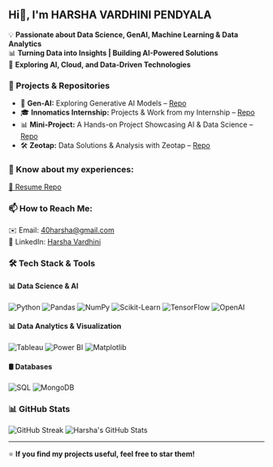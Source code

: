 ## Hi👋, I'm HARSHA VARDHINI PENDYALA  

💡 **Passionate about Data Science, GenAI, Machine Learning & Data Analytics**  
📊 **Turning Data into Insights | Building AI-Powered Solutions**  
🚀 **Exploring AI, Cloud, and Data-Driven Technologies**  


### 🔹 Projects & Repositories  
- 🤖 **Gen-AI:** Exploring Generative AI Models – [Repo](https://github.com/Harshavarma04/Gen-AI)  
- 🎓 **Innomatics Internship:** Projects & Work from my Internship – [Repo](https://github.com/Harshavarma04/innomatics-internship)  
- 📊 **Mini-Project:** A Hands-on Project Showcasing AI & Data Science – [Repo](https://github.com/Harshavarma04/Mini-Project)  
- 🛠️ **Zeotap:** Data Solutions & Analysis with Zeotap – [Repo](https://github.com/Harshavarma04/Zeotap)  

### 💼 Know about my experiences:  
[🔗 Resume Repo](https://github.com/Harshavarma04/resume)


### 📫 **How to Reach Me:**  
✉️ Email: [40harsha@gmail.com](40harsha@gmail.com)  
🔗 LinkedIn: [Harsha Vardhini](https://www.linkedin.com/in/harsha-vardhini04/)


### 🛠️ **Tech Stack & Tools**  

#### **📊 Data Science & AI**  
![Python](https://img.shields.io/badge/Python-3776AB?style=for-the-badge&logo=python&logoColor=white)
![Pandas](https://img.shields.io/badge/Pandas-150458?style=for-the-badge&logo=pandas&logoColor=white)
![NumPy](https://img.shields.io/badge/NumPy-013243?style=for-the-badge&logo=numpy&logoColor=white)
![Scikit-Learn](https://img.shields.io/badge/Scikit_Learn-F7931E?style=for-the-badge&logo=scikit-learn&logoColor=white)
![TensorFlow](https://img.shields.io/badge/TensorFlow-FF6F00?style=for-the-badge&logo=tensorflow&logoColor=white)
![OpenAI](https://img.shields.io/badge/OpenAI-412991?style=for-the-badge&logo=openai&logoColor=white)

#### **📊 Data Analytics & Visualization**  
![Tableau](https://img.shields.io/badge/Tableau-E97627?style=for-the-badge&logo=tableau&logoColor=white)
![Power BI](https://img.shields.io/badge/Power_BI-F2C811?style=for-the-badge&logo=powerbi&logoColor=white)
![Matplotlib](https://img.shields.io/badge/Matplotlib-11557C?style=for-the-badge&logo=matplotlib&logoColor=white)


#### **🛢️ Databases**  
![SQL](https://img.shields.io/badge/SQL-4479A1?style=for-the-badge&logo=MySQL&logoColor=white)
![MongoDB](https://img.shields.io/badge/MongoDB-4EA94B?style=for-the-badge&logo=mongodb&logoColor=white)


### 📊 **GitHub Stats**
![GitHub Streak](https://github-readme-streak-stats.herokuapp.com?user=Harshavarma04&theme=black-ice&hide_border=true&stroke=0000&background=060A0C)
![Harsha's GitHub Stats](https://github-readme-stats.vercel.app/api?username=Harshavarma04&show_icons=true&theme=dark)

---

⭐ **If you find my projects useful, feel free to star them!**  

<!--
**Harshavarma04/Harshavarma04** is a ✨ _special_ ✨ repository because its `README.md` (this file) appears on your GitHub profile.

Here are some ideas to get you started:

- 🔭 I’m currently working on ...
- 🌱 I’m currently learning ...
- 👯 I’m looking to collaborate on ...
- 🤔 I’m looking for help with ...
- 💬 Ask me about ...
- 📫 How to reach me: ...
- 😄 Pronouns: ...
- ⚡ Fun fact: ...
-->
